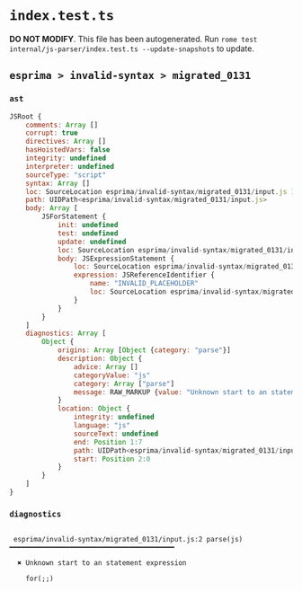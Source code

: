 # `index.test.ts`

**DO NOT MODIFY**. This file has been autogenerated. Run `rome test internal/js-parser/index.test.ts --update-snapshots` to update.

## `esprima > invalid-syntax > migrated_0131`

### `ast`

```javascript
JSRoot {
	comments: Array []
	corrupt: true
	directives: Array []
	hasHoistedVars: false
	integrity: undefined
	interpreter: undefined
	sourceType: "script"
	syntax: Array []
	loc: SourceLocation esprima/invalid-syntax/migrated_0131/input.js 1:0-2:0
	path: UIDPath<esprima/invalid-syntax/migrated_0131/input.js>
	body: Array [
		JSForStatement {
			init: undefined
			test: undefined
			update: undefined
			loc: SourceLocation esprima/invalid-syntax/migrated_0131/input.js 1:0-2:0
			body: JSExpressionStatement {
				loc: SourceLocation esprima/invalid-syntax/migrated_0131/input.js 2:0-2:0
				expression: JSReferenceIdentifier {
					name: "INVALID_PLACEHOLDER"
					loc: SourceLocation esprima/invalid-syntax/migrated_0131/input.js 2:0-2:0
				}
			}
		}
	]
	diagnostics: Array [
		Object {
			origins: Array [Object {category: "parse"}]
			description: Object {
				advice: Array []
				categoryValue: "js"
				category: Array ["parse"]
				message: RAW_MARKUP {value: "Unknown start to an statement expression"}
			}
			location: Object {
				integrity: undefined
				language: "js"
				sourceText: undefined
				end: Position 1:7
				path: UIDPath<esprima/invalid-syntax/migrated_0131/input.js>
				start: Position 2:0
			}
		}
	]
}
```

### `diagnostics`

```

 esprima/invalid-syntax/migrated_0131/input.js:2 parse(js) ━━━━━━━━━━━━━━━━━━━━━━━━━━━━━━━━━━━━━━━━━

  ✖ Unknown start to an statement expression

    for(;;)


```
